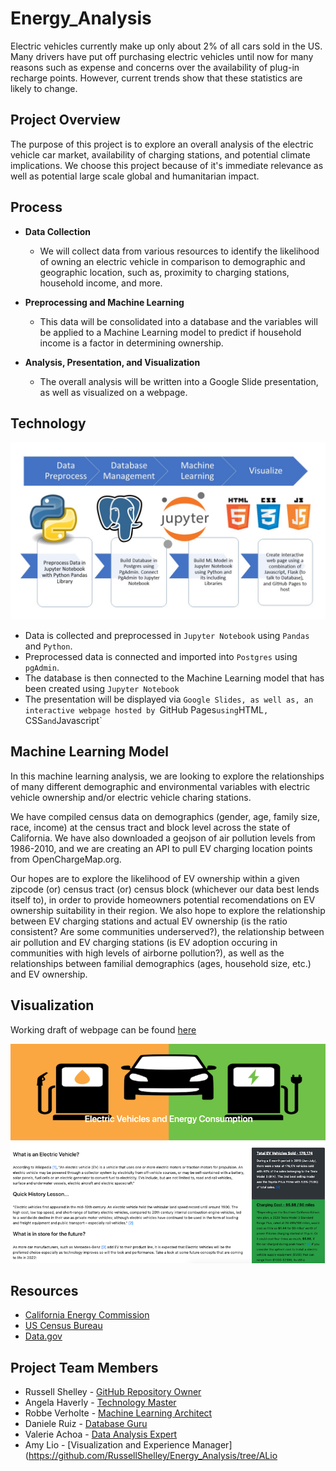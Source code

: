 # Energy_Analysis

Electric vehicles currently make up only about 2% of all cars sold in the US. Many drivers have put off purchasing electric vehicles until now for many reasons such as expense and concerns over the availability of plug-in recharge points. However, current trends show that these statistics are likely to change. 

## Project Overview

The purpose of this project is to explore an overall analysis of the electric vehicle car market, availability of charging stations, and potential climate implications. We choose this project because of it's immediate relevance as well as potential large scale global and humanitarian impact. 

## Process

* **Data Collection**
	* We will collect data from various resources to identify the likelihood of owning an electric vehicle in comparison to demographic and geographic location, such as, proximity to charging stations, household income, and more. 

* **Preprocessing and Machine Learning**
	* This data will be consolidated into a database and the variables will be applied to a Machine Learning model to predict if household income is a factor in determining ownership. 

* **Analysis, Presentation, and Visualization**
	* The overall analysis will be written into a Google Slide presentation, as well as visualized on a webpage.

## Technology

![techpath](https://github.com/RussellShelley/Energy_Analysis/blob/main/Technology/Technology.jpg)

* Data is collected and preprocessed in `Jupyter Notebook` using `Pandas` and `Python`.
* Preprocessed data is connected and imported into `Postgres` using `pgAdmin`.
* The database is then connected to the Machine Learning model that has been created using `Jupyter Notebook`
* The presentation will be displayed via `Google Slides, as well as, an interactive webpage hosted by `GitHub Pages` using `HTML`, `CSS` and `Javascript`

## Machine Learning Model

In this machine learning analysis, we are looking to explore the relationships of many different demographic and environmental variables with electric vehicle ownership and/or electric vehicle charing stations.

We have compiled census data on demographics (gender, age, family size, race, income) at the census tract and block level across the state of California. We have also downloaded a geojson of air pollution levels from 1986-2010, and we are creating an API to pull EV charging location points from OpenChargeMap.org.

Our hopes are to explore the likelihood of EV ownership within a given zipcode (or) census tract (or) census block (whichever our data best lends itself to), in order to provide homeowners potential recomendations on EV ownership suitability in their region. We also hope to explore the relationship between EV charging stations and actual EV ownership (is the ratio consistent? Are some communities underserved?), the relationship between air pollution and EV charging stations (is EV adoption occuring in communities with high levels of airborne pollution?), as well as the relationships between familial demographics (ages, household size, etc.) and EV ownership.

## Visualization

Working draft of webpage can be found [here](https://amylio.github.io/Project_Web_Test/)

![webpage1](https://github.com/RussellShelley/Energy_Analysis/blob/ALio/VisualizationPlaceholder/Images/Webpagedraft1.png)

## Resources

* [California Energy Commission](https://www.energy.ca.gov/)
* [US Census Bureau](https://www.census.gov/)
* [Data.gov](https://www.data.gov/)

## Project Team Members

* Russell Shelley - [GitHub Repository Owner](https://github.com/RussellShelley/Energy_Analysis)
* Angela Haverly - [Technology Master](https://github.com/RussellShelley/Energy_Analysis/tree/a_haverly)
* Robbe Verholte - [Machine Learning Architect](https://github.com/RussellShelley/Energy_Analysis/tree/r_verhofste)
* Daniele Ruiz - [Database Guru](https://github.com/RussellShelley/Energy_Analysis/tree/d_ruiz)
* Valerie Achoa - [Data Analysis Expert](https://github.com/RussellShelley/Energy_Analysis/tree/va_achoa)
* Amy Lio - [Visualization and Experience Manager](https://github.com/RussellShelley/Energy_Analysis/tree/ALio